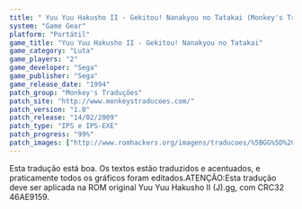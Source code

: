 ```yaml
---
title: " Yuu Yuu Hakusho II - Gekitou! Nanakyou no Tatakai (Monkey's Traduções)"
system: "Game Gear"
platform: "Portátil"
game_title: "Yuu Yuu Hakusho II - Gekitou! Nanakyou no Tatakai"
game_category: "Luta"
game_players: "2"
game_developer: "Sega"
game_publisher: "Sega"
game_release_date: "1994"
patch_group: "Monkey's Traduções"
patch_site: "http://www.monkeystraducoes.com/"
patch_version: "1.0"
patch_release: "14/02/2009"
patch_type: "IPS e IPS-EXE"
patch_progress: "99%"
patch_images: ["http://www.romhackers.org/imagens/traducoes/%5BGG%5D%20Yu%20Yu%20Hakusho%20II%20-%20Monkey's%20Tradu%C3%A7%C3%B5es%20-%201.png","http://www.romhackers.org/imagens/traducoes/%5BGG%5D%20Yu%20Yu%20Hakusho%20II%20-%20Monkey's%20Tradu%C3%A7%C3%B5es%20-%202.png","http://www.romhackers.org/imagens/traducoes/%5BGG%5D%20Yu%20Yu%20Hakusho%20II%20-%20Monkey's%20Tradu%C3%A7%C3%B5es%20-%203.png"]
---
```

Esta tradução está boa. Os textos estão traduzidos e acentuados, e praticamente todos os gráficos foram editados.ATENÇÃO:Esta tradução deve ser aplicada na ROM original Yuu Yuu Hakusho II (J).gg, com CRC32 46AE9159.